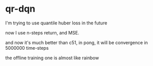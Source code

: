 # qr-dqn

I'm trying to use quantile huber loss in the future

now I use n-steps return, and MSE.

and now it's much better than c51, in pong, it will be convergence in 5000000 time-steps


the offline training one is almost like rainbow
